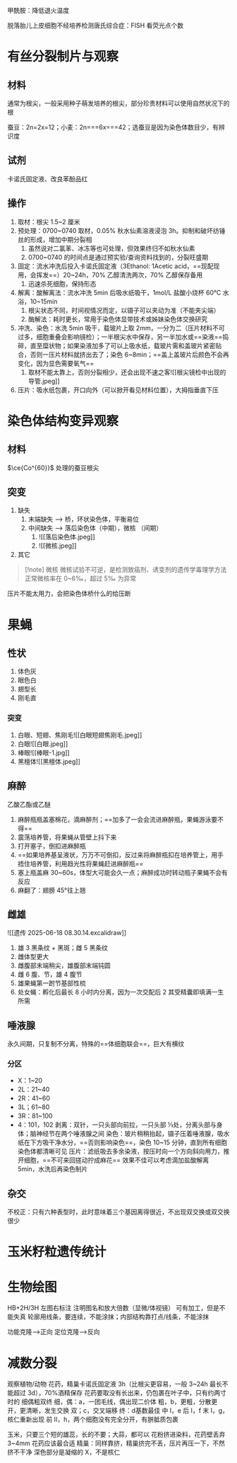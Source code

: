 甲酰胺：降低退火温度

脱落胎儿上皮细胞不经培养检测唐氏综合症：FISH 看荧光点个数

# 有丝分裂制片与观察
## 材料

通常为根尖，一般采用种子萌发培养的根尖，部分珍贵材料可以使用自然状况下的根

蚕豆：2n=2x=12；小麦：2n\===6x==\=42；选蚕豆是因为染色体数目少，有辨识度

## 试剂
卡诺氏固定液、改良苯酚品红
## 操作
1. 取材：根尖 1.5~2 厘米
2. 预处理：0700~0740 取材，0.05% 秋水仙素溶液浸泡 3h。抑制和破坏纺锤丝的形成，增加中期分裂相
	1. 虽然说对二氯苯、冰冻等也可处理，但效果终归不如秋水仙素
	2. 0700~0740 的时间点是通过预实验/查询资料找到的，分裂旺盛期
3. 固定：流水冲洗后投入卡诺氏固定液（3Ethanol: 1Acetic acid，==现配现用，会挥发==）20~24h，70% 乙醇清洗两次，70% 乙醇保存备用
	1. 迅速杀死细胞，保持形态
4. 解离：酸解离法：流水冲洗 5min 后吸水纸吸干，1mol/L 盐酸小烧杯 60°C 水浴，10~15min
	1. 根尖状态不同，时间视情况而定，以镊子可以夹动为准（不能夹尖端）
	2. 酶解法：耗时更长，常用于染色体显带技术或姊妹染色体交换研究
5. 冲洗、染色：水洗 5min 吸干，载玻片上取 2mm，一分为二（压片材料不可过多，细胞重叠会影响镜检）；一半根尖水中保存，另一半加水或==染液==捣碎，直至糜状物；如果染液加多了可以上吸水纸，载玻片需和盖玻片紧密贴合，否则一压片材料就挤出去了；染色 6~8min；==盖上盖玻片后颜色不会再变化，因为显色需要氧气==
	1. 取材不能太靠上，否则分裂相少，还会出现不速之客![[根尖镜检中出现的导管.jpeg]]
6. 压片：吸水纸包裹，开口向外（可以掀开看见材料位置），大拇指垂直下压
# 染色体结构变异观察
## 材料

$\ce{Co^{60}}$ 处理的蚕豆根尖

## 突变
1. 缺失
	1. 末端缺失 --> 桥，环状染色体，平衡易位
	2. 中间缺失 --> 落后染色体（中期），微核 （间期）
		1. ![[落后染色体.jpeg]]
		2. ![[微核.jpeg]]
2. 其它

>[!note] 微核
> 微核试验不可逆，是检测致癌剂、诱变剂的遗传学毒理学方法
> 正常微核率在 0~6‰，超过 5‰ 为异常

压片不能太用力，会把染色体桥什么的给压断

# 果蝇
## 性状
1. 体色灰
2. 眼色白
3. 翅型长
4. 刚毛直
### 突变
1. 白眼、短翅、焦刚毛![[白眼短翅焦刚毛.jpeg]]
2. 白眼![[白眼.jpeg]]
3. 棒眼![[棒眼-1.jpg]]
4. 黑檀体![[黑檀体.jpeg]]
## 麻醉
乙酸乙酯或乙醚
1. 麻醉瓶瓶盖塞棉花，滴麻醉剂；==加多了一会会流进麻醉瓶，果蝇游泳要不得==
2. 震荡培养管，将果蝇从管壁上抖下来
3. 打开塞子，倒扣进麻醉瓶
4. ==如果培养基呈液状，万万不可倒扣，反过来将麻醉瓶扣在培养管上，用手捂住培养管，利用趋光性将果蝇赶进麻醉瓶==
5. 塞上瓶盖麻 30~60s，体型大可能会久一点；麻醉成功时转动瓶子果蝇不会有反应
6. 麻翻了：翅膀 45°往上翘
## 雌雄
![[遗传 2025-06-18 08.30.14.excalidraw]]
1. 雄 3 黑条纹 + 黑斑；雌 5 黑条纹
2. 雌体型更大
3. 雌腹部末端稍尖，雄腹部末端钝圆
4. 雌 6 腹、节，雄 4 腹节
5. 雄果蝇第一跗节基部性梳
6. 处女蝇：孵化后最长 8 小时内分离，因为一次交配后 2 其受精囊即填满一生所需
## 唾液腺
永久间期，只复制不分离，特殊的==体细胞联会==，巨大有横纹
### 分区
- X：1~20
- 2L：21~40
- 2R：41~60      
- 3L；61~80
- 3R：81~100
- 4：101，102
剥离：双针，一只头部向前拉，一只头部 ⅓处，分离头部与身体；脑神经节在两个唾液腺之间
染色：玻片稍稍抬起，镊子压着唾液腺，吸水纸在下方吸干净水分，==否则影响染色==，染色 10~15 分钟，直到所有细胞染色体都清晰可见
压片：滤纸吸去多余染液，按压时向一个方向斜向用力，推开细胞，==不可来回搓动拧成麻花==
效果不佳可以考虑滴加盐酸解离 5min，水洗后再染色制片
## 杂交
不校正：只有六种表型时，此时意味着三个基因离得很近，不出现双交换或双交换很少
# 玉米籽粒遗传统计
# 生物绘图
HB+2H/3H
左图右标注
注明图名和放大倍数（显微/体视镜）
可有加工，但是不能失真
轮廓用线条，要连续，不能涂抹；内部结构靠打点/线条，不能涂抹

功能克隆-->正向
定位克隆-->反向

# 减数分裂
观察植物/动物
花药，精巢卡诺氏固定液 3h（比根尖更容易，一般 3~24h 最长不能超过 3d），70%酒精保存
花药要取没有长出来，仍包裹在叶子中，只有约两寸时的
细偶粗双终
细，偶：a，一团毛线，偶出现二价体
粗，b，更粗，分散更开，更清晰，发生交换
双；c，交叉端移
终：d基数最佳
中 I，e
后 I，f
末 I，g，核仁重新出现
前 II，h，两个细胞没有完全分开，有胼胝质包裹

玉米，只要三个短的雄蕊，长的不要；大蒜，都可以
花粉挤进染料，花药壁丢弃
3~4mm 花药应该最合适
精巢：同样靠挤，精巢挤完不丢，压片再压一下，不然挤不干净
深色部分是凝缩的 X，不是核仁